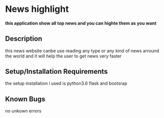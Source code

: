  # News highlight
 #### this application show all top news and you can highte them as you want
 ## Description
this news website canbe use reading any type or any kind of news arround the world and it will help the  user to get news very faster
## Setup/Installation Requirements
 the setup installation i used is python3.6 flask and bootsrap
## Known Bugs
no unkown errors

